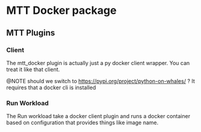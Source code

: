 # MTT Docker package

## MTT Plugins

### Client

The mtt_docker plugin is actually just a py docker client wrapper.  You can
treat it like that client.

@NOTE should we switch to https://pypi.org/project/python-on-whales/ ? It
   requires that a docker cli is installed

### Run Workload

The Run workload take a docker client plugin and runs a docker container based
on configuration that provides things like image name.

